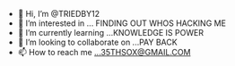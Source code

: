 - 👋 Hi, I’m @TRIEDBY12
- 👀 I’m interested in ... FINDING OUT WHOS HACKING ME
- 🌱 I’m currently learning ...KNOWLEDGE IS POWER
- 💞️ I’m looking to collaborate on ...PAY BACK
- 📫 How to reach me ...35THSOX@GMAIL.COM

<!---
TRIEDBY12/TRIEDBY12 is a ✨ special ✨ repository because its `README.md` (this file) appears on your GitHub profile.
You can click the Preview link to take a look at your changes.
--->
